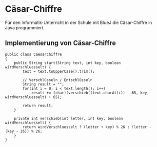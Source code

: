 # Cäsar-Chiffre

Für den Informatik-Unterricht in der Schule mit BlueJ die Cäsar-Chiffre in Java programmiert.

## Implementierung von Cäsar-Chiffre
```
public class CaesarChiffre
{
    public String start(String text, int key, boolean wirdVerschluesselt) {
        text = text.toUpperCase().trim();
        
        // Verschlüsseln / Entschlüsseln
        String result = "";
        for(int i = 0; i < text.length(); i++)
            result += (char)(verschieb((text.charAt(i)) - 65, key, wirdVerschluesselt) + 65);
        
        return result;
    }
    
    private int verschieb(int letter, int key, boolean wirdVerschluesselt) {
        return wirdVerschluesselt ? (letter + key) % 26 : (letter - (key - 26)) % 26;
    }
}
```
